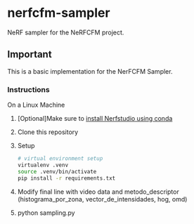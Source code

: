 # nerfcfm-sampler
NeRF sampler for the NeRFCFM project.

## Important
This is a basic implementation for the NerFCFM Sampler.

### Instructions
 On a Linux Machine

 1. [Optional]Make sure to [install Nerfstudio using conda](https://docs.nerf.studio/quickstart/installation.html)

 2. Clone this repository

 3. Setup
    ```bash
    # virtual environment setup
    virtualenv .venv
    source .venv/bin/activate
    pip install -r requirements.txt

 5. Modify final line with video data and metodo_descriptor (histograma_por_zona, vector_de_intensidades, hog, omd)

 4. python sampling.py